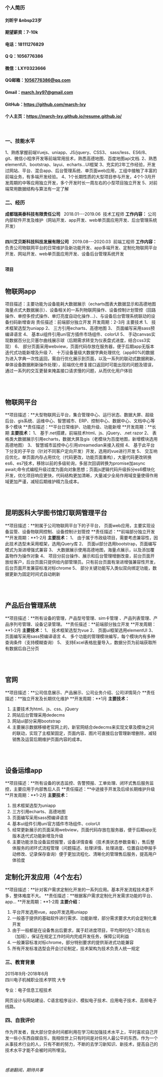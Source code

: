 ### 个人简历

#### 刘昕宇 &nbsp23岁
#### 期望薪资：7-10k
#### 电话：18111276829
#### Q Q：1056776386  
#### 微信：LXY0323666
#### QQ邮箱：1056776386@qq.com
#### Gmail：march.lxy97@gmail.com
#### GitHub：https://github.com/march-lxy
#### 个人主页：https://march-lxy.github.io/resume.github.io/
<br>

### 一、技能水平

1、熟练掌握前端Vuejs、uniapp、JS/jquery、CSS3、 sass/less、ES6/8、git、微信小程序开发等前端常用技术，熟悉高德地图、百度地图api文档.
2、熟悉elementUI、bootstrap、layui、echarts…UI框架
3、充实的2年工作经验，开发过网站、平台、混合app、后台管理系统、单页面web应用，工组中接触了丰富的前端业务，有多端开发经验。
4、1个长期性质的大型项目参与开发，4个1-3月开发周期的中等应用独立开发，多个开发时长一周左右的小型项目独立开发
5、对前端常用数据结构与算法有一定了解


### 二、经历

**成都瑞美泰科技有限责任公司**  &nbsp;&nbsp;2018.01---2019.06
&nbsp;技术工程师
**工作内容：**
公司内部软件开发及维护（网站开发、app开发、web单页面应用开发、后台管理系统开发）
<br><br>

**四川艾贝斯科技科技发展有限公司**  &nbsp;&nbsp;2019.08---2020.03
&nbsp;前端工程师
**工作内容：**
负责公司物联网平台的日常维护及新功能开发、app多端开发、定制化物联网平台开发、网站开发、web单页面应用开发、设备后台管理系统开发
<br><br>

**项目**
<br><br>

## 物联网app      
项目描述：主要功能为设备能耗大数据展示（echarts图表大数据显示和高德地图海量点式大数据展示）、设备相关的一系列物联网操作、设备控制计划管控（回路操作、单控多控式操作、单灯亮度自动化操作…）、与设备后台管理系统联动的设备扫码新增查询
责任描述：前端部分独立开发
开发周期：2-3月
主要技术
1、	技术框架选型为uniapp
2、	三方引用echarts、高德地图
3、	页面编写采用sass预编译语言
4、	基本ui组件引用uni官方插件市场组件、colorUI
5、	手动canvas实现数据百分比贝塞尔曲线展示球（后期需求转变为仪表盘式进度，结合css3实现）
6、	部分页面采用webview，页面代码存放在服务器，便于后期app无版本迭代式功能新增及升级
7、	十万设备量级大数据字典处理优化（app80%的数据为进入字典一次性返回，需自行优化展示到页面，以及一系列的联动式数据刷新，单体设备数据刷新操作处理），前端优化修复接口返回时可能出现的问题及错误，通过一系列的交互更替来掩盖接口请求慢的问题，从而优化用户体验

<br><br>
## 物联网平台
**项目描述：**大型物联网云平台，集合管理中心、运行状态、数据大屏、超级后台、gis系统、运维中心、智慧城市、ERP、控制中心、数据中心、文档中心等多个模块
**责任描述：**平台日常维护、功能升级、功能新增
**开发周期：**长期 
**主要技术：**
1、	基于.net搭建，前端技术html、js、jQuery、.net razor
2、	表格类大数据展示引用echarts，数据大屏及gis（老模块为百度地图，新增模块选用高德地图）
3、	智慧城市监控中心引用streamedian来接入视频
4、	基于此平台下分支的子平台（针对不同客户定向开发）开发，选用的vue进行开发
5、	交互响应优化，单页面内存占用优化（代码更改，功能页面重构），大量代码更改转换es6、es7技术，移除以前的多级轮询，多层次回调转换为promise加async await;命令式编程升级过度为面向对象思想；页面js逻辑代码升级拆分es6模块化开发，优化项目响应更快，代码结构更加清晰，大量减少全局作用域变量使得作用域更加严谨，减轻后期维护精力及成本。

<br><br>
## 昆明医科大学图书馆灯联网管理平台
**项目描述：**附属于公司物联网平台下的子平台， 页面web应用，主要实现设备监管、设备物联网控制、设备控制计划管控
**责任描述：**前端部分独立开发
**开发周期：**1-2月
**主要技术：**
1、	由于属于市政级项目，需要考虑兼容性，因此技术选型未采用框架，选用jQuery库
2、	页面ui部分选用bootstrap，页面编写模式为渐进增强式兼容
3、	大数据展示使用高德地图，海量点展示，以及添加覆盖物作为操作对象
4、	项目分前台操作、展示和后台管理增删改查，前台页面开放给客户，后台页面只提供给内部管理员。只有前台页面有渐进增强兼容性开发，后台页面开发兼容标准对标chrome
5、	部分关键功能写入类似双向绑定功能，数据更新为固定时间式自动刷新

<br><br>
## 产品后台管理系统
**项目描述：**所有设备的管理，产品型号管理、sim卡管理 、产品列表管理、产品序列号管理、设备记录管理。
**责任描述：**前端部分独立开发
**开发周期：**1-2月
**主要技术：**
1、	技术框架选型为vue
2、	页面ui框架选用elementUI
3、	页面编写采用sass预编译语言
4、	多个功能的管理模块编写，每个模块内有多种查询条件（支持模糊查询）
5、	支持Excel表格批量导入，数据分页为前端获取所有数据后自己分页

<br><br>

## 官网
**项目描述：**公司信息展示、产品展示、公司业务介绍、公司详情简介
**责任描述：**独立开发及长期优化维护
**开发周期：**1月
**主要技术：**
1.	主要技术为html、js、css、jQuery
2.	网站后台管理采用dedecms
3.	网站ui部分采用bootstrap
4.	主要展示数据移植老官网上的，新官网结合dedecms来实现文章及模块之间的联动，实现了主框架固定，页面内容、图片可直接后台管理新增删除，减轻销售及运营后期维护页面内容的成本。

<br><br>

## 设备运维app
**项目描述：**所有设备的状态监控、告警预报、工单处理、闭环式售后服务监控，主要应用于内部售后人员
**责任描述：**中途接手开发及后续长期维护升级 
**开发周期：**1-2月
**主要技术：**
1.	技术框架选型为uniapp
2.	三方引用echarts、高德地图
3.	页面编写采用sass预编译语言
4.	基本ui组件引用uni官方插件市场组件、colorUI
5.	经常更新展示的页面采用webview，页面代码存放在服务器，便于后期app无版本迭代式功能新增及升级
6.	主要功能涉及设备监控报警，设备详情查看（技术类状态参数查看），售后整体服务的闭环式流程管理（问题描述、处理详情、处理进度、位置自动申报手动修改、记录保存查询）便于更加流程化、清晰化的管理售后服务，提高用户体验度

## 定制化开发应用（4个左右）
**项目描述：**针对客户需求定制化开发的一系列应用。基本开发流程技术差不多，整体难度不大。
**责任描述：**根据客户需求定制化开发需求功能的平台、app… 
**开发周期：**1-2周 
**主要介绍：**
1.	平台开发选用vue，app开发选用uniapp
2.	一般基于提供的基础软件进行需求、功能新增，部分需求要求大的会定制化重开发
3.	由于一般都是在设备售出后要求，属于赶进度项目，平均用时在1-2周左右（加班），保证在规定工作时间内完成开发任务，保障公司利益
4.	一般兼容标准对标chrome，部分特别要求的提供渐进式功能兼容
5.	所有开发标准选型会开会讨论制定，技术架构为技术负责人统一规定



### 三、教育背景

2015年9月-2018年6月   
四川电子机械职业技术学院   大专

专业：电子信息工程技术

网页设计与网站建设、C语言程序设计、模拟电子技术、应用电子技术、高频电子线路。


### 四、自我评价

作为开发者，我大部分空余时间都利用在学习和加强技术水平上，平时喜欢自己开发一些小东西自娱自乐，我相信世上只有时间是对任何人最公平的东西，作为一个从事技术行业的人，只有不断的努力，不断的去学习新知识、新技术，提高自己的技术水平才能不会被时间所埋没。

<br>

 *感谢翻阅，期待共事*
